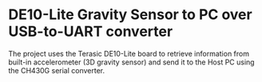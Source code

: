 # DE10-Lite Gravity Sensor to PC over USB-to-UART converter

The project uses the Terasic DE10-Lite board to retrieve information from built-in accelerometer (3D gravity sensor) and send it to the Host PC using the CH430G serial converter.
